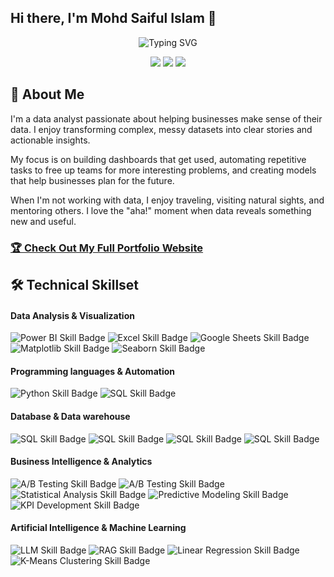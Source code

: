 ## Hi there, I'm Mohd Saiful Islam 👋

<div align="center">
  <!--  You can customize the typing text in the "lines=" section of the URL below -->
  <!--  For an ampersand (&), use &amp; (e.g., Analytics+%26+Optimization) -->
  <img src="https://readme-typing-svg.herokuapp.com?font=Fira+Code&pause=1000&color=2E9EF7&center=true&vCenter=true&width=435&lines= Data+Analytics+%7C+Business+Intelligence;Turning+Data+into+Actionable+Insights;" alt="Typing SVG" />
</div>

<!-- 🔗 Update these links with your own social media and contact information -->
<p align="center">
  <a href="https://www.linkedin.com/in/mohdsaifulislam/"><img src="https://img.shields.io/badge/LinkedIn-Connect-blue?style=for-the-badge&logo=linkedin"></a>
  <a href="https://youtube.com/your-channel-url"><img src="https://img.shields.io/badge/YouTube-My_Channel-red?style=for-the-badge&logo=youtube"></a>
  <a href="mailto:saifulmath58@gmail.com"><img src="https://img.shields.io/badge/Email-Contact-green?style=for-the-badge&logo=gmail"></a>
</p>

## 🚀 About Me 
I'm a data analyst passionate about helping businesses make sense of their data. I enjoy transforming complex, messy datasets into clear stories and actionable insights.

My focus is on building dashboards that get used, automating repetitive tasks to free up teams for more interesting problems, and creating models that help businesses plan for the future.

When I'm not working with data, I enjoy traveling, visiting natural sights, and mentoring others. I love the "aha!" moment when data reveals something new and useful.

<!-- 🌐 Replace "your-username" with your actual GitHub username -->
### [🏆 Check Out My Full Portfolio Website](https://your-username.github.io/)
      
## 🛠️ Technical Skillset

<!-- This section uses Shields.io badges. You can customize them or create your own!-->

#### Data Analysis & Visualization
<p>
  <!-- 💡 Go to Shields.io to create your own badges -->
  <img src="https://img.shields.io/badge/Power%20BI-Expert-F2C811?style=flat&logo=powerbi&logoColor=black" alt="Power BI Skill Badge">
  <img src="https://img.shields.io/badge/Excel-Expert-217346?style=flat&logo=microsoft-excel&logoColor=white" alt="Excel Skill Badge">
  <img src="https://img.shields.io/badge/Google%20Sheets-Intermediate-E97627?style=flat&logo=googlesheets&logoColor=white" alt="Google Sheets Skill Badge">
  <img src="https://img.shields.io/badge/Matplotlib-Advanced-E97627?style=flat&logo=matplotlib&logoColor=white" alt="Matplotlib Skill Badge">
  <img src="https://img.shields.io/badge/Seraborn-Advanced-E97627?style=flat&logo=seaborn&logoColor=white" alt="Seaborn Skill Badge">
</p>

#### Programming languages & Automation
<p>
  <img src="https://img.shields.io/badge/Python-Advanced-3776AB?style=flat&logo=python&logoColor=white" alt="Python Skill Badge">
  <img src="https://img.shields.io/badge/SQL-Advanced-4479A1?style=flat&logo=mysql&logoColor=white" alt="SQL Skill Badge">
</p>

#### Database & Data warehouse 
<p>
  <img src="https://img.shields.io/badge/MySQL-Advanced-3776AB?style=flat&logo=mysql&logoColor=white" alt="SQL Skill Badge">
  <img src="https://img.shields.io/badge/PostgreSQL-Intermediate-4479A1?style=flat&logo=postgreesql&logoColor=white" alt="SQL Skill Badge">
  <img src="https://img.shields.io/badge/Supabase-Intermediate-4479A1?style=flat&logo=supabase&logoColor=white" alt="SQL Skill Badge">
  <img src="https://img.shields.io/badge/Google%20BigQuery -Intermediate-4479A1?style=flat&logo=googlebigquery&logoColor=white" alt="SQL Skill Badge">
</p>

#### Business Intelligence & Analytics
<p>
  <img src="https://img.shields.io/badge/Hypothesis%20Testing-Experienced-FF6B6B?style=flat" alt="A/B Testing Skill Badge">
  <img src="https://img.shields.io/badge/A%2FB%20Testing-Experienced-FF6B6B?style=flat" alt="A/B Testing Skill Badge">
  <img src="https://img.shields.io/badge/Statistical%20Analysis-Experienced-4ECDC4?style=flat" alt="Statistical Analysis Skill Badge">
  <img src="https://img.shields.io/badge/Predictive%20Modeling-Intermediate-45B7D1?style=flat" alt="Predictive Modeling Skill Badge">
  <img src="https://img.shields.io/badge/KPI%20Development-Expert-96CEB4?style=flat" alt="KPI Development Skill Badge">
</p>

#### Artificial Intelligence & Machine Learning
<p>
  <img src="https://img.shields.io/badge/Large%20Language%20Model-Experienced-FF6B6B?style=flat" alt="LLM Skill Badge">
  <img src="https://img.shields.io/badge/RAG-Experienced-FF6B6B?style=flat" alt="RAG Skill Badge">
  <img src="https://img.shields.io/badge/Linear%20Regression-Experienced-4ECDC4?style=flat" alt="Linear Regression  Skill Badge">
  <img src="https://img.shields.io/badge/K%20Means%20Clustering-Intermediate-45B7D1?style=flat" alt="K-Means Clustering Skill Badge">
</p>


















































